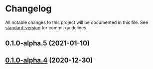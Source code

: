 # Changelog

All notable changes to this project will be documented in this file. See [standard-version](https://github.com/conventional-changelog/standard-version) for commit guidelines.

## 0.1.0-alpha.5 (2021-01-10)

## [0.1.0-alpha.4](https://github.com/OpenHPS/openhps-rest/compare/v0.1.0-alpha.3...v0.1.0-alpha.4) (2020-12-30)
